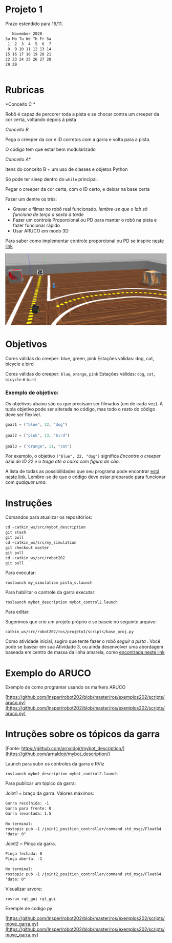 
# Projeto 1


Prazo estendido para 16/11. 

```
   November 2020
Su Mo Tu We Th Fr Sa
 1  2  3  4  5  6  7
 8  9 10 11 12 13 14
15 16 17 18 19 20 21
22 23 24 25 26 27 28
29 30


```


# Rubricas

*Conceito C *

Robô é capaz de percorer toda a pista e se chocar contra um creeper da cor certa, voltando depois à pista 

*Conceito B* 

Pega o creeper da cor e ID corretos com a garra e volta para a pista.  

O código tem que estar bem modularizado 

*Conceito A**

Itens do conceito B + um uso de classes e objetos Python    

Só pode ter sleep dentro do `while` principal. 

Pegar o creeper da cor certa, com o ID certo, e deixar na base certa 

Fazer um dentre os três:
* Gravar e filmar no robô real funcionado. *lembre-se que o lab só funciona de terça a sexta à tarde*
* Fazer um controle Proporcional ou PD para manter o robô na pista e fazer funcionar rápido 
* Usar ARUCO em modo 3D 

Para saber como implementar controle proporcional ou PD se inspire [neste link](https://www.a1k0n.net/2018/11/13/fast-line-following.html)


<img src="./pista_virtual.jpg">


# Objetivos 

Cores válidas do creeper: blue, green, pink Estações válidas: dog, cat, bicycle e bird

Cores válidas do creeper: `blue`, `orange`, `pink`
Estações válidas: `dog`, `cat`, `bicycle` e `bird`



### Exemplo de objetivo: 

Os objetivos abaixo são os que precisam ser filmados (um de cada vez). A tupla objetivo pode ser alterada no código, mas todo o resto do código deve ser flexível. 


```python
goal1 = ("blue", 22, "dog")

goal2 = ("pink", 13, "bird")

goal3 = ("orange", 11, "cat")
```


Por exemplo, o objetivo `("blue", 22, "dog")` significa *Encontre o creeper azul de ID 22 e o traga até a caixa com figura de cão*. 

A lista de todas as possibilidades que seu programa pode encontrar [está neste link](./todas_possibilidades.md). Lembre-se de que o código deve estar preparado para funcionar com *qualquer uma*. 




# Instruções

Comandos para atualizar os repositórios:

    cd ~catkin_ws/src/mybot_description
    git stash
    git pull
    cd ~catkin_ws/src/my_simulation
    git checkout master
    git pull
    cd ~catkin_ws/src/robot202
    git pull

Para executar:

	roslaunch my_simulation pista_s.launch

Para habilitar o controle da garra executar:

	roslaunch mybot_description mybot_control2.launch 	

Para editar:

Sugerimos que crie um projeto próprio e se baseie no seguinte arquivo:

    catkin_ws/src/robot202/ros/projeto1/scripts/base_proj.py


Como atividade inicial, sugiro que tente fazer o robô *seguir a pista* . Você pode se basear em sua Atividade 3, ou ainda desenvolver uma abordagem baseada em centro de massa da linha amarela, como [encontrada neste link](https://github.com/osrf/rosbook/blob/master/followbot/follower_color_filter.py)





# Exemplo do ARUCO 

Exemplo de como programar usando os markers ARUCO 

[https://github.com/Insper/robot202/blob/master/ros/exemplos202/scripts/aruco.py](https://github.com/Insper/robot202/blob/master/ros/exemplos202/scripts/aruco.py)

# Intruções sobre os tópicos da garra 

[Fonte: https://github.com/arnaldojr/mybot_description/](https://github.com/arnaldojr/mybot_description/)

Launch para subir os controles da garra e RViz

    roslaunch mybot_description mybot_control2.launch 

Para publicar um topico da garra:

Joint1 = braço da garra. Valores máximos:

    Garra recolhida: -1
    Garra para frente: 0
    Garra levantada: 1.5
    
    No terminal:
    rostopic pub -1 /joint1_position_controller/command std_msgs/Float64 "data: 0"
    
Joint2 = Pinça da garra.

    Pinça fechada: 0
    Pinça aberta: -1
    
    No terminal:
    rostopic pub -1 /joint2_position_controller/command std_msgs/Float64 "data: 0"
    
Visualizar arvore:

    rosrun rqt_gui rqt_gui 
    
Exemple de codigo py

[https://github.com/Insper/robot202/blob/master/ros/exemplos202/scripts/move_garra.py](https://github.com/Insper/robot202/blob/master/ros/exemplos202/scripts/move_garra.py)


